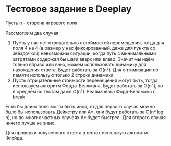 # Тестовое задание в Deeplay

Пусть n - сторона игрового поля.

Рассмотрим два случая:

1) Пусть у нас нет отрицательных стоймостей перемещения, тогда для поля 4 на 4 (а размер у нас фиксированный, даже для пункта со звёздочкой) невозможны ситуации, когда путь с минимальными затратами содержал бы шаги вверх или влево. Значит мы идём только вправо или вниз, можем использовать динамику для нахождения ответа. Будет работать за O(n²). Для оптимизации по памяти использую только 2 строки динамики
2) Пусть отрицательные стоймости перемещения могут быть, тогда используем алгоритм Форда-Беллмана. Будет работать за O(n⁴), но в среднем по тестам даже O(n²). Реализовала Форд-Беллмана с break

Если бы длина поля могла быть иной, то для первого случая можно было бы использовать Дейкстру или A*, они будут работать за O(n² log n), но во многих частных случаях A* будет быстрее. Для второго случая ничего лучше не знаю.

Для проверки полученного ответа в тестах использую алгоритм Флойда.
